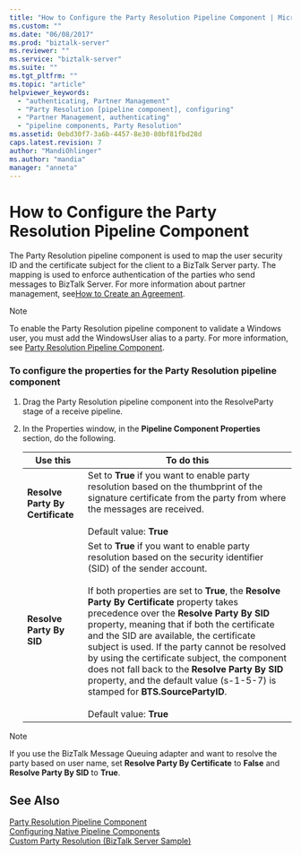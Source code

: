 ```yaml
---
title: "How to Configure the Party Resolution Pipeline Component | Microsoft Docs"
ms.custom: ""
ms.date: "06/08/2017"
ms.prod: "biztalk-server"
ms.reviewer: ""
ms.service: "biztalk-server"
ms.suite: ""
ms.tgt_pltfrm: ""
ms.topic: "article"
helpviewer_keywords: 
  - "authenticating, Partner Management"
  - "Party Resolution [pipeline component], configuring"
  - "Partner Management, authenticating"
  - "pipeline components, Party Resolution"
ms.assetid: 0ebd30f7-3a6b-4457-8e30-80bf81fbd28d
caps.latest.revision: 7
author: "MandiOhlinger"
ms.author: "mandia"
manager: "anneta"
---
```

# How to Configure the Party Resolution Pipeline Component
The Party Resolution pipeline component is used to map the user security ID and the certificate subject for the client to a BizTalk Server party. The mapping is used to enforce authentication of the parties who send messages to BizTalk Server. For more information about partner management, see[How to Create an Agreement](http://msdn.microsoft.com/library/f8608cf7-8ac5-4f02-805e-5a0bdf19ca8c).  
  
> [!NOTE]
>  To enable the Party Resolution pipeline component to validate a Windows user, you must add the WindowsUser alias to a party. For more information, see [Party Resolution Pipeline Component](../core/party-resolution-pipeline-component.md).  
  
### To configure the properties for the Party Resolution pipeline component  
  
1.  Drag the Party Resolution pipeline component into the ResolveParty stage of a receive pipeline.  
  
2.  In the Properties window, in the **Pipeline Component Properties** section, do the following.  
  
    |Use this|To do this|  
    |--------------|----------------|  
    |**Resolve Party By Certificate**|Set to **True** if you want to enable party resolution based on the thumbprint of the signature certificate from the party from where the messages are received.<br /><br /> Default value: **True**|  
    |**Resolve Party By SID**|Set to **True** if you want to enable party resolution based on the security identifier (SID) of the sender account.<br /><br /> If both properties are set to **True**, the **Resolve Party By Certificate** property takes precedence over the **Resolve Party By SID** property, meaning that if both the certificate and the SID are available, the certificate subject is used. If the party cannot be resolved by using the certificate subject, the component does not fall back to the **Resolve Party By SID** property, and the default value (s-1-5-7) is stamped for **BTS.SourcePartyID**.<br /><br /> Default value: **True**|  
  
> [!NOTE]
>  If you use the BizTalk Message Queuing adapter and want to resolve the party based on user name, set **Resolve Party By Certificate** to **False** and **Resolve Party By SID** to **True**.  
  
## See Also  
 [Party Resolution Pipeline Component](../core/party-resolution-pipeline-component.md)   
 [Configuring Native Pipeline Components](../core/configuring-native-pipeline-components.md)   
 [Custom Party Resolution (BizTalk Server Sample)](../core/custom-party-resolution-biztalk-server-sample.md)